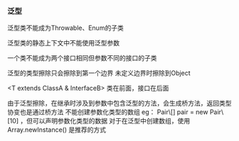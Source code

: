 ### 泛型

泛型类不能成为Throwable、Enum的子类

泛型类的静态上下文中不能使用泛型参数

一个类不能成为两个接口相同但参数不同的接口的子类

泛型的类型擦除只会擦除到第一个边界  未定义边界时擦除到Object

<T extends ClassA & InterfaceB> 类在前面，接口在后面

<? extends ClassA>   <? super ClassB>   <? >

由于泛型擦除，在继承时涉及到参数中包含泛型的方法，会生成桥方法，返回类型协变也是通过桥方法

不能创建参数化类型的数组   eg： Pair\<String\>[] pair = new Pair\<String\> [10] ，但可以声明参数化类型的数据

对于在泛型中创建数组，使用 Array.newInstance() 是推荐的方式



